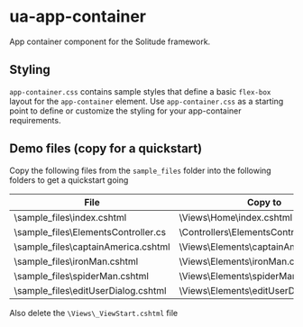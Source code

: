 # ua-app-container

App container component for the Solitude framework.


## Styling
`app-container.css` contains sample styles that define a basic `flex-box` layout for the `app-container` element.
Use `app-container.css` as a starting point to define or customize the styling for your app-container requirements.


## Demo files (copy for a quickstart)

Copy the following files from the `sample_files` folder into the following folders to get a quickstart going

| File                                | Copy to                               |
| ----------------------------------- | ------------------------------------- |
| \sample_files\index.cshtml          | \Views\Home\index.cshtml              |
| \sample_files\ElementsController.cs | \Controllers\ElementsController.cs    |
| \sample_files\captainAmerica.cshtml | \Views\Elements\captainAmerica.cshtml |
| \sample_files\ironMan.cshtml        | \Views\Elements\ironMan.cshtml        |
| \sample_files\spiderMan.cshtml      | \Views\Elements\spiderMan.cshtml      |
| \sample_files\editUserDialog.cshtml | \Views\Elements\editUserDialog.cshtml |

Also delete the `\Views\_ViewStart.cshtml` file